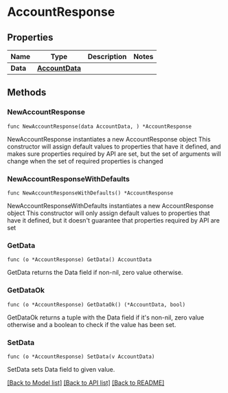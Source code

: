 # AccountResponse

## Properties

Name | Type | Description | Notes
------------ | ------------- | ------------- | -------------
**Data** | [**AccountData**](AccountData.md) |  | 

## Methods

### NewAccountResponse

`func NewAccountResponse(data AccountData, ) *AccountResponse`

NewAccountResponse instantiates a new AccountResponse object
This constructor will assign default values to properties that have it defined,
and makes sure properties required by API are set, but the set of arguments
will change when the set of required properties is changed

### NewAccountResponseWithDefaults

`func NewAccountResponseWithDefaults() *AccountResponse`

NewAccountResponseWithDefaults instantiates a new AccountResponse object
This constructor will only assign default values to properties that have it defined,
but it doesn't guarantee that properties required by API are set

### GetData

`func (o *AccountResponse) GetData() AccountData`

GetData returns the Data field if non-nil, zero value otherwise.

### GetDataOk

`func (o *AccountResponse) GetDataOk() (*AccountData, bool)`

GetDataOk returns a tuple with the Data field if it's non-nil, zero value otherwise
and a boolean to check if the value has been set.

### SetData

`func (o *AccountResponse) SetData(v AccountData)`

SetData sets Data field to given value.



[[Back to Model list]](../README.md#documentation-for-models) [[Back to API list]](../README.md#documentation-for-api-endpoints) [[Back to README]](../README.md)


